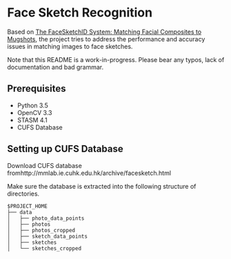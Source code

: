 # Face Sketch Recognition

Based on [The FaceSketchID System: Matching Facial Composites to Mugshots](http://ieeexplore.ieee.org/document/6912947/ "IEEE"),
the project tries to address the performance and accuracy issues in matching images to face sketches.

Note that this README is a work-in-progress. Please bear any typos,
lack of documentation and bad grammar.

## Prerequisites

+ Python 3.5
+ OpenCV 3.3
+ STASM 4.1
+ CUFS Database


## Setting up CUFS Database

Download CUFS database fromhttp://mmlab.ie.cuhk.edu.hk/archive/facesketch.html

Make sure the database is extracted into the following structure of directories.

```
$PROJECT_HOME
├── data
│   ├── photo_data_points
│   ├── photos
│   ├── photos_cropped
│   ├── sketch_data_points
│   ├── sketches
│   └── sketches_cropped
```